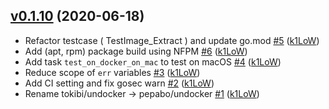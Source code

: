## [v0.1.10](https://github.com/pepabo/undocker/compare/v0.1.9...v0.1.10) (2020-06-18)

* Refactor testcase ( TestImage_Extract ) and update go.mod [#5](https://github.com/pepabo/undocker/pull/5) ([k1LoW](https://github.com/k1LoW))
* Add (apt, rpm) package build using NFPM [#6](https://github.com/pepabo/undocker/pull/6) ([k1LoW](https://github.com/k1LoW))
* Add task `test_on_docker_on_mac` to test on macOS [#4](https://github.com/pepabo/undocker/pull/4) ([k1LoW](https://github.com/k1LoW))
* Reduce scope of `err` variables [#3](https://github.com/pepabo/undocker/pull/3) ([k1LoW](https://github.com/k1LoW))
* Add CI setting and fix gosec warn [#2](https://github.com/pepabo/undocker/pull/2) ([k1LoW](https://github.com/k1LoW))
* Rename tokibi/undocker -> pepabo/undocker [#1](https://github.com/pepabo/undocker/pull/1) ([k1LoW](https://github.com/k1LoW))
